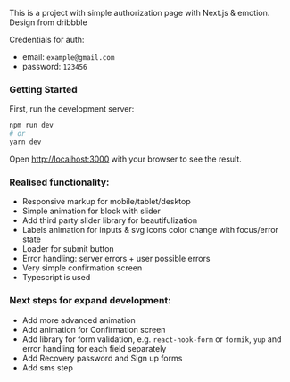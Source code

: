 This is a project with simple authorization page with Next.js & emotion. Design from dribbble

Credentials for auth:

- email: `example@gmail.com`
- password: `123456`

### Getting Started

First, run the development server:

```bash
npm run dev
# or
yarn dev
```

Open [http://localhost:3000](http://localhost:3000) with your browser to see the result.

### Realised functionality:

- Responsive markup for mobile/tablet/desktop
- Simple animation for block with slider
- Add third party slider library for beautifulization
- Labels animation for inputs & svg icons color change with focus/error state
- Loader for submit button
- Error handling: server errors + user possible errors
- Very simple confirmation screen
- Typescript is used

### Next steps for expand development:

- Add more advanced animation
- Add animation for Confirmation screen
- Add library for form validation, e.g. `react-hook-form` or `formik`, `yup` and error handling for each field separately
- Add Recovery password and Sign up forms
- Add sms step
